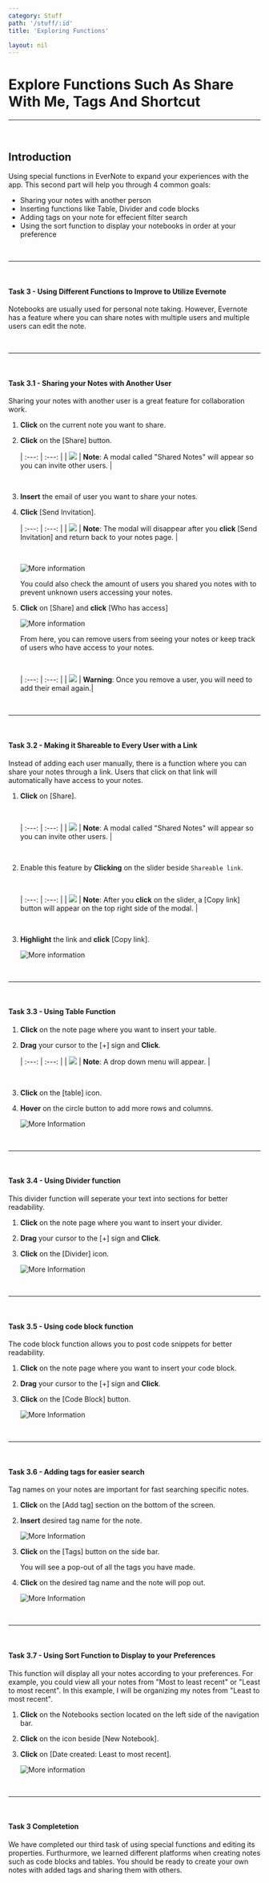```yaml
---
category: Stuff
path: '/stuff/:id'
title: 'Exploring Functions'

layout: nil
---
```


# Explore Functions Such As Share With Me, Tags And Shortcut

___

<br>

## Introduction

Using special functions in EverNote to expand your experiences with the app. This second part will help you through 4 common goals:

- Sharing your notes with another person
- Inserting functions like Table, Divider and code blocks
- Adding tags on your note for effecient filter search
- Using the sort function to display your notebooks in order at your preference

<br>

___

<br>

#### Task 3 - Using Different Functions to Improve to Utilize Evernote

Notebooks are usually used for personal note taking. However, Evernote has a feature where you can share notes with multiple users and multiple users can edit the note.

<br>

___

<br>

#### Task 3.1 - Sharing your Notes with Another User

Sharing your notes with another user is a great feature for collaboration work.

1. **Click** on the current note you want to share.

2. **Click** on the [Share] button.

    | :---: | :---: |
| <img src="https://raw.githubusercontent.com/SkylarZhao6/EvernoteGuide/gh-pages/images/MoreInformation.png" id="note"> | **Note**: A modal called "Shared Notes" will appear so you can invite other users. |

    <br>

3. **Insert** the email of user you want to share your notes.

4. **Click** [Send Invitation].

    | :---: | :---: |
| <img src="https://raw.githubusercontent.com/SkylarZhao6/EvernoteGuide/gh-pages/images/MoreInformation.png" id="note"> | **Note**: The modal will disappear after you **click** [Send Invitation] and return back to your notes page. |

    <br>

    ![More information](https://media.giphy.com/media/hTOBbJmE4MqY8DIeFM/giphy.gif)

    You could also check the amount of users you shared you notes with to prevent unknown users accessing your notes.

5. **Click** on [Share] and **click** [Who has access]

    ![More information](https://media.giphy.com/media/VdEBihMw9u0DZsSwhW/giphy.gif)

    From here, you can remove users from seeing your notes or keep track of users who have access to your notes.
    
    <br>
    
    | :---: | :---: |
| <img src="https://raw.githubusercontent.com/SkylarZhao6/EvernoteGuide/gh-pages/images/Warning.png" id="note"> | **Warning**: Once you remove a user, you will need to add their email again.|
    
<br>

___

<br>

#### Task 3.2 - Making it Shareable to Every User with a Link

Instead of adding each user manually, there is a function where you can share your notes through a link. Users that click on that link will automatically have access to your notes.

1. **Click** on [Share].

    <br>
    
    | :---: | :---: |
| <img src="https://raw.githubusercontent.com/SkylarZhao6/EvernoteGuide/gh-pages/images/MoreInformation.png" id="note"> | **Note**: A modal called "Shared Notes" will appear so you can invite other users. |

    <br>

2. Enable this feature by **Clicking** on the slider beside ````Shareable link````.

    <br>
    
    | :---: | :---: |
| <img src="https://raw.githubusercontent.com/SkylarZhao6/EvernoteGuide/gh-pages/images/MoreInformation.png" id="note"> | **Note**: After you **click** on the slider, a [Copy link] button will appear on the top right side of the modal. |

    <br>

3. **Highlight** the link and **click** [Copy link].

   ![More information](https://media.giphy.com/media/WREsjBYlZ6maz8Ihua/giphy.gif)

<br>

___

<br>

#### Task 3.3 - Using Table Function

1. **Click** on the note page where you want to insert your table.

2. **Drag** your cursor to the [+] sign and **Click**.

    | :---: | :---: |
| <img src="https://raw.githubusercontent.com/SkylarZhao6/EvernoteGuide/gh-pages/images/MoreInformation.png" id="note"> | **Note**: A drop down menu will appear. |

    <br>

3. **Click** on the [table] icon.

4. **Hover** on the circle button to add more rows and columns.

    ![More Information](https://media.giphy.com/media/Jq7PNie5WfAoX7QJnB/giphy.gif)

<br>

___

<br>

#### Task 3.4 - Using Divider function

This divider function will seperate your text into sections for better readability.

1. **Click** on the note page where you want to insert your divider.

2. **Drag** your cursor to the [+] sign and **Click**.

3. **Click** on the [Divider] icon.

    ![More Information](https://media.giphy.com/media/QxGQKoCdNcm8ncZh40/giphy.gif)

<br>

___

<br>

#### Task 3.5 - Using code block function

The code block function allows you to post code snippets for better readability.

1. **Click** on the note page where you want to insert your code block.

2. **Drag** your cursor to the [+] sign and **Click**.

3. **Click** on the [Code Block] button.

    ![More Information](https://media.giphy.com/media/SskhcftptamsAVO5f1/giphy.gif)

<br>

___

<br>

#### Task 3.6 - Adding tags for easier search

Tag names on your notes are important for fast searching specific notes.

1. **Click** on the [Add tag] section on the bottom of the screen.

2. **Insert** desired tag name for the note.

    ![More Information](https://media.giphy.com/media/lp8G2E9paNj4wEQBk0/giphy.gif)

3. **Click** on the [Tags] button on the side bar.

    You will see a pop-out of all the tags you have made.

4. **Click** on the desired tag name and the note will pop out.

    ![More Information](https://media.giphy.com/media/TEuJji4lUGEjOtHRqu/giphy.gif)

<br>

___

<br>

#### Task 3.7 - Using Sort Function to Display to your Preferences

This function will display all your notes according to your preferences.
For example, you could view all your notes from "Most to least recent" or "Least to most recent".
In this example, I will be organizing my notes from "Least to most recent".

1. **Click** on the Notebooks section located on the left side of the navigation bar.

2. **Click** on the icon beside [New Notebook].

3. **Click** on [Date created: Least to most recent].

    ![More information](https://media.giphy.com/media/h2Z4fH47HGRVRrEX0K/giphy.gif)

<br>

___

<br>

#### Task 3 Completetion

We have completed our third task of using special functions and editing its properties. Furthurmore, we learned different platforms when creating notes such as code blocks and tables. You should be ready to create your own notes with added tags and sharing them with others.
